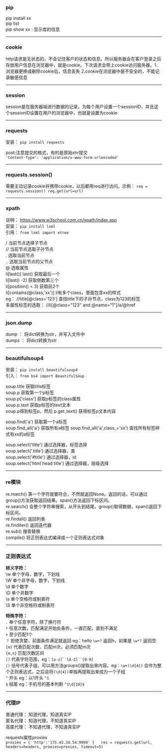 ### pip
pip install xx  
pip list  
pip show xx : 显示库的信息  

---
### cookie
http请求是无状态的，不会记住客户的状态和信息。所以服务器会在客户登录之后存放用户信息在浏览器中，就是cookie。下次请求会带上cookie访问服务器。1. 浏览器更换或删除cookie后，信息丢失 2.cookie在浏览器中是不安全的，不能记录敏感信息

---
### session
session是在服务器端进行数据的记录，为每个用户设置一个sessionID，并且这个sessionID设置在用户的浏览器中，也就是设置为cookie

---
### requests
安装： `pip install requests`  

post:注意提交的格式，有的是原始xhr提交  
`
    'Content-Type': 'application/x-www-form-urlencoded'
`

---
### requests.session()
需要主动记录cookie并携带cookie，以后都用req进行访问。示例：
`
req = requests.session()
req.get(url=url)
`

---
### xpath
说明： https://www.w3school.com.cn/xpath/index.asp  
安装： `pip install lxml`  
引用： `from lxml import etree`  

/ 当前节点选择子节点  
// 当前节点选取子孙节点  
. 选取当前节点  
.. 选取当前节点的父节点  
@ 选取属性  
li[last()] last() 获取最后一个  
li[last() -2] 获取倒数第三个  
li[position() < 3] 获取前2个  
li[contains(@class,'xx')] li有多个class，里面包含xx的样式  
eg： //title[@class='123'] 查找title下的子孙节点，class为123的标签  
多属性标签的选取： //li[@class="123" and @name="1"]/a/@href  

---
### json.dump
dump ： 将dict转换为str，并写入文件中  
dumps ： 将dict转换为str

---
### beautifulsoup4
安装： `pip install beautifulsoup4`  
引入： `from bs4 import BeautifulSoup`  

soup.title 获取title标签  
soup.p 获取第一个p标签  
soup.p['class'] 获取p标签的class属性  
soup.p.text 获取p标签的text文本  
soup.p得到标签p，然后 p.get_text() 获得标签p文本内容  
  
soup.find('a') 获取第一个a标签  
soup.find_all('a') 获取所有a标签 
soup.find_all('a',class_='xx') 查找所有标签样式有xx的a标签  
  
soup.select('title') 通过选择器，标签选择  
soup.select('.title') 通过选择器，类  
soup.select('#title') 通过选择器，id  
soup.select('html head title') 通过选择器，层级选择  

---
### re模块
re.match() 第一个字符就要符合，不然就返回None。返回的话，可以通过group()方法获取返回结果。span()方法返回下标区间。  
re.search() 会整个字符串搜索，从开头到结尾。group()取得数据，span()返回下标区间。  
re.findall() 返回列表  
re.finditer() 返回迭代器  
re.sub() 搜索替换  
compile() 将正则表达式编译成一个正则表达式对象  

---
### 正则表达式
**转义字符：**  
 \w 单个字母，数字，下划线  
 \W 单个非字母，数字，下划线   
 \d 单个数字  
 \D 单个非数字   
 \s 单个空格符或制表符  
 \S 单个非空格符或制表符  

**特殊字符：**  
 `.` 单个任意字符，除了换行符  
 `*` 任意次数，匹配满足开始处条件，一直匹配，直到不满足  
 `+` 至少匹配1个  
 `？` 拒绝贪婪，前面条件满足就返回 eg：hello  `\w+?` 返回h，如果是 `\w*?` 返回空  
 `{m}` 代表匹配次数，匹配m次，必须匹配m次  
 `{m,n}` 匹配次数区间  
 `[]` 代表字符范围，eg：`[a-z]``[A-Z]``[0-9]`  
 `()` 括号代表子组，可以用方法groups()提取出来内容。eg：`\w+(\d{4})` 会作为整个正则表达式，之后会将`(\d{4})`单独再提取出来成为一个子组  
 `^` 开头 eg：以1开头 `^1`  
 `$` 结尾 eg：手机号的基本判断 `^1\d{10}$`  

---
### 代理IP
普通代理： 知道代理，知道真实IP  
匿名代理： 知道代理，不知道真实IP  
高匿代理： 不知道代理，不知道真实IP  

requests属性proxies  
`proxies = {
    'http':'175.43.34.54:9999'
}  
res = requests.get(url, headers=headers, proxies=proxies, timeout=5)`  





   
 

